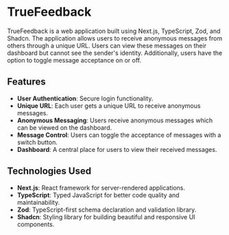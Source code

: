 # TrueFeedback

TrueFeedback is a web application built using Next.js, TypeScript, Zod, and Shadcn. The application allows users to receive anonymous messages from others through a unique URL. Users can view these messages on their dashboard but cannot see the sender's identity. Additionally, users have the option to toggle message acceptance on or off.

## Features

- **User Authentication**: Secure login functionality.
- **Unique URL**: Each user gets a unique URL to receive anonymous messages.
- **Anonymous Messaging**: Users receive anonymous messages which can be viewed on the dashboard.
- **Message Control**: Users can toggle the acceptance of messages with a switch button.
- **Dashboard**: A central place for users to view their received messages.

## Technologies Used

- **Next.js**: React framework for server-rendered applications.
- **TypeScript**: Typed JavaScript for better code quality and maintainability.
- **Zod**: TypeScript-first schema declaration and validation library.
- **Shadcn**: Styling library for building beautiful and responsive UI components.
